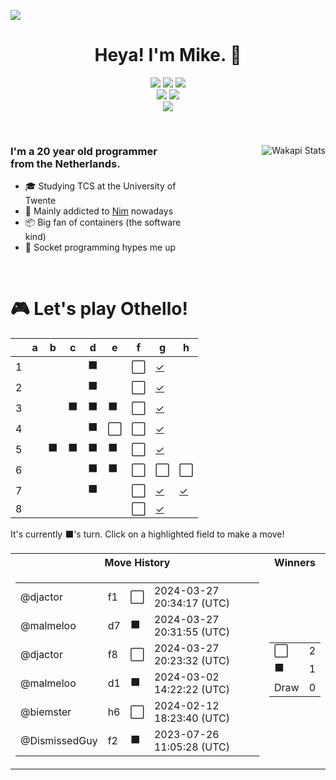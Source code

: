 ![](https://hit.yhype.me/github/profile?user_id=32306794)  <!-- YHYPE hit counter -->
<div align="center">
  <h1>Heya! I'm Mike. 👋</h1>

  <a href="https://github.com/nim-lang/Nim"><img src="https://img.shields.io/badge/nim-%23FFE953.svg?style=for-the-badge&logo=nim&logoColor=black"></a>
  <a href="https://github.com/python/cpython"><img src="https://img.shields.io/badge/python-3670A0?style=for-the-badge&logo=python&logoColor=ffdd54"></a>
  <a href="https://github.com/microsoft/TypeScript"><img src="https://img.shields.io/badge/typescript-%23007ACC.svg?style=for-the-badge&logo=typescript&logoColor=white"></a>
  <br/>
  <a href="https://blog.mikealmel.ooo"><img src="https://img.shields.io/badge/Hashnode-2962FF?style=for-the-badge&logo=hashnode&logoColor=white"></a>
  <a href="https://firefox.com"><img src="https://img.shields.io/badge/Firefox-FF7139?style=for-the-badge&logo=Firefox-Browser&logoColor=white"></a>
  <br/>
  <img src="https://wakapi.mikealmel.ooo/api/badge/dismissed/interval:30_days?label=Last%2030%20days">
</div>

<br/>

<div>
  <img align="right" src="https://github-readme-stats.vercel.app/api/wakatime?username=dismissed&api_domain=wakapi.mikealmel.ooo&custom_title=Wakapi%20Stats&layout=compact&theme=vue-dark" alt="Wakapi Stats" />
  
  <h3 align="left" style="width: 50%">
    I'm a 20 year old programmer from the Netherlands.
  </h3>
  <ul  style="width: 50%">
    <li>🎓️ Studying TCS at the University of Twente</li>
    <li>👑 Mainly addicted to <a href="https://github.com/nim-lang/Nim">Nim</a> nowadays</li>
    <li>📦 Big fan of containers (the software kind)</li>
    <li>🧦 Socket programming hypes me up</li>
  </ul>
</div>

<br/>

<div align="left">
  <h1>🎮 Let's play Othello!</h1>
  
<!-- START GAME -->
| |a|b|c|d|e|f|g|h|
|-|-|-|-|-|-|-|-|-|
|1| | | |⬛| |⬜|[✓](https://github.com/malmeloo/malmeloo/issues/new?title=Othello%7Cmove%7Cg1)| |
|2| | | |⬛| |⬜|[✓](https://github.com/malmeloo/malmeloo/issues/new?title=Othello%7Cmove%7Cg2)| |
|3| | |⬛|⬛|⬛|⬜|[✓](https://github.com/malmeloo/malmeloo/issues/new?title=Othello%7Cmove%7Cg3)| |
|4| | | |⬛|⬜|⬜|[✓](https://github.com/malmeloo/malmeloo/issues/new?title=Othello%7Cmove%7Cg4)| |
|5| |⬛|⬛|⬛|⬛|⬜|[✓](https://github.com/malmeloo/malmeloo/issues/new?title=Othello%7Cmove%7Cg5)| |
|6| | | |⬛|⬛|⬜|⬜|⬜|
|7| | | |⬛| |⬜|[✓](https://github.com/malmeloo/malmeloo/issues/new?title=Othello%7Cmove%7Cg7)|[✓](https://github.com/malmeloo/malmeloo/issues/new?title=Othello%7Cmove%7Ch7)|
|8| | | | | |⬜|[✓](https://github.com/malmeloo/malmeloo/issues/new?title=Othello%7Cmove%7Cg8)| |

It's currently ⬛'s turn. Click on a highlighted field to make a move!

<table>
<tr>
<th>Move History</th><th>Winners</th>
</tr><tr>
<td>

<table>
<tr><td>@djactor</td><td>f1</td><td>⬜</td><td>2024-03-27 20:34:17 (UTC)</td></tr>
<tr><td>@malmeloo</td><td>d7</td><td>⬛</td><td>2024-03-27 20:31:55 (UTC)</td></tr>
<tr><td>@djactor</td><td>f8</td><td>⬜</td><td>2024-03-27 20:23:32 (UTC)</td></tr>
<tr><td>@malmeloo</td><td>d1</td><td>⬛</td><td>2024-03-02 14:22:22 (UTC)</td></tr>
<tr><td>@biemster</td><td>h6</td><td>⬜</td><td>2024-02-12 18:23:40 (UTC)</td></tr>
<tr><td>@DismissedGuy</td><td>f2</td><td>⬛</td><td>2023-07-26 11:05:28 (UTC)</td></tr>
</table>

</td><td>

<table>
<tr><td>⬜</td><td>2</td></tr>
<tr><td>⬛</td><td>1</td></tr>
<tr><td>Draw</td><td>0</td></tr>
</table>

</td>
</tr>
</table>